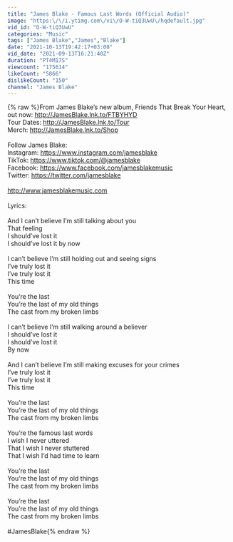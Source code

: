 ```yaml
---
title: "James Blake - Famous Last Words (Official Audio)"
image: "https:\/\/i.ytimg.com\/vi\/O-W-tiQ3UwU\/hqdefault.jpg"
vid_id: "O-W-tiQ3UwU"
categories: "Music"
tags: ["James Blake","James","Blake"]
date: "2021-10-13T19:42:17+03:00"
vid_date: "2021-09-13T16:21:40Z"
duration: "PT4M17S"
viewcount: "175614"
likeCount: "5866"
dislikeCount: "150"
channel: "James Blake"
---
```

{% raw %}From James Blake’s new album, Friends That Break Your Heart, out now: <a rel="nofollow" target="blank" href="http://JamesBlake.lnk.to/FTBYHYD">http://JamesBlake.lnk.to/FTBYHYD</a><br />Tour Dates: <a rel="nofollow" target="blank" href="http://JamesBlake.lnk.to/Tour">http://JamesBlake.lnk.to/Tour</a><br />Merch: <a rel="nofollow" target="blank" href="http://JamesBlake.lnk.to/Shop">http://JamesBlake.lnk.to/Shop</a><br /><br />Follow James Blake:<br />Instagram: <a rel="nofollow" target="blank" href="https://www.instagram.com/jamesblake">https://www.instagram.com/jamesblake</a><br />TikTok: <a rel="nofollow" target="blank" href="https://www.tiktok.com/@jamesblake">https://www.tiktok.com/@jamesblake</a><br />Facebook: <a rel="nofollow" target="blank" href="https://www.facebook.com/jamesblakemusic">https://www.facebook.com/jamesblakemusic</a><br />Twitter: <a rel="nofollow" target="blank" href="https://twitter.com/jamesblake">https://twitter.com/jamesblake</a><br /><br /><a rel="nofollow" target="blank" href="http://www.jamesblakemusic.com">http://www.jamesblakemusic.com</a><br /><br />Lyrics:<br /><br />And I can’t believe I’m still talking about you<br />That feeling<br />I should’ve lost it<br />I should’ve lost it by now<br /><br />I can’t believe I’m still holding out and seeing signs<br />I’ve truly lost it<br />I’ve truly lost it<br />This time<br /><br />You’re the last<br />You’re the last of my old things<br />The cast from my broken limbs<br /><br />I can’t believe I’m still walking around a believer<br />I should’ve lost it<br />I should’ve lost it<br />By now<br /><br />And I can’t believe I’m still making excuses for your crimes<br />I’ve truly lost it<br />I’ve truly lost it<br />This time<br /><br />You’re the last<br />You’re the last of my old things<br />The cast from my broken limbs<br /><br />You’re the famous last words<br />I wish I never uttered<br />That I wish I never stuttered<br />That I wish I‘d had time to learn<br /><br />You’re the last<br />You’re the last of my old things<br />The cast from my broken limbs<br /><br />You’re the last<br />You’re the last of my old things<br />The cast from my broken limbs<br /><br />#JamesBlake{% endraw %}
